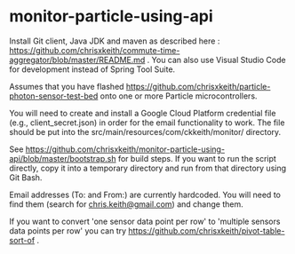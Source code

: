 # monitor-particle-using-api

Install Git client, Java JDK and maven as described here : https://github.com/chrisxkeith/commute-time-aggregator/blob/master/README.md . You can also use Visual Studio Code for development instead of Spring Tool Suite. 

Assumes that you have flashed https://github.com/chrisxkeith/particle-photon-sensor-test-bed onto one or more Particle microcontrollers.

You will need to create and install a Google Cloud Platform credential file (e.g., client_secret.json) in order for the email functionality to work. The file should be put into the src/main/resources/com/ckkeith/monitor/ directory.

See https://github.com/chrisxkeith/monitor-particle-using-api/blob/master/bootstrap.sh for build steps. If you want to run the script directly, copy it into a temporary directory and run from that directory using Git Bash.

Email addresses (To: and From:) are currently hardcoded. You will need to find them (search for chris.keith@gmail.com) and change them.

If you want to convert 'one sensor data point per row' to 'multiple sensors data points per row' you can try https://github.com/chrisxkeith/pivot-table-sort-of .
